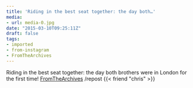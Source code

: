 ```yaml
---
title: 'Riding in the best seat together: the day both…'
media:
- url: media-0.jpg
date: "2015-03-10T09:25:11Z"
draft: false
tags:
- imported
- from-instagram
- FromTheArchives
---
```

Riding in the best seat together: the day both brothers were in London for the first time! [FromTheArchives](/tags/fromthearchives) /repost {{< friend "chris" >}}
